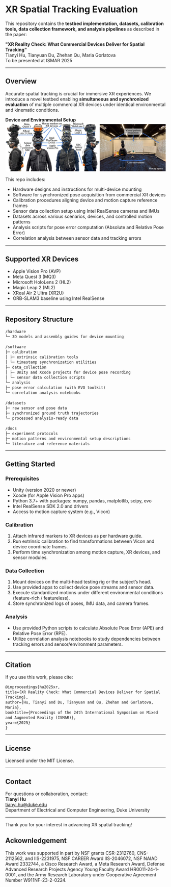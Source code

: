 # XR Spatial Tracking Evaluation

This repository contains the **testbed implementation, datasets, calibration tools, data collection framework, and analysis pipelines** as described in the paper:

**"XR Reality Check: What Commercial Devices Deliver for Spatial Tracking"**  
Tianyi Hu, Tianyuan Du, Zhehan Qu, Maria Gorlatova  
To be presented at ISMAR 2025

---

## Overview

Accurate spatial tracking is crucial for immersive XR experiences. We introduce a novel testbed enabling **simultaneous and synchronized evaluation** of multiple commercial XR devices under identical environmental and kinematic conditions.

**Device and Environmental Setup**  
![fig_device_setup.jpg](./figures/fig_apparatus_environment.jpg)

This repo includes:

- Hardware designs and instructions for multi-device mounting
- Software for synchronized pose acquisition from commercial XR devices
- Calibration procedures aligning device and motion capture reference frames
- Sensor data collection setup using Intel RealSense cameras and IMUs
- Datasets across various scenarios, devices, and controlled motion patterns
- Analysis scripts for pose error computation (Absolute and Relative Pose Error)
- Correlation analysis between sensor data and tracking errors

---

## Supported XR Devices

- Apple Vision Pro (AVP)  
- Meta Quest 3 (MQ3)  
- Microsoft HoloLens 2 (HL2)  
- Magic Leap 2 (ML2)  
- XReal Air 2 Ultra (XR2U)  
- ORB-SLAM3 baseline using Intel RealSense

---

## Repository Structure
```
/hardware
└─ 3D models and assembly guides for device mounting

/software
├─ calibration
│ ├─ extrinsic calibration tools
│ └─ timestamp synchronization utilities
├─ data_collection
│ ├─ Unity and Xcode projects for device pose recording
│ └─ sensor data collection scripts
└─ analysis
├─ pose error calculation (with EVO toolkit)
└─ correlation analysis notebooks

/datasets
├─ raw sensor and pose data
├─ synchronized ground truth trajectories
└─ processed analysis-ready data

/docs
├─ experiment protocols
├─ motion patterns and environmental setup descriptions
└─ literature and reference materials
```


---

## Getting Started

### Prerequisites

- Unity (version 2020 or newer)  
- Xcode (for Apple Vision Pro apps)  
- Python 3.7+ with packages: numpy, pandas, matplotlib, scipy, evo  
- Intel RealSense SDK 2.0 and drivers  
- Access to motion capture system (e.g., Vicon)  

### Calibration

1. Attach infrared markers to XR devices as per hardware guide.  
2. Run extrinsic calibration to find transformations between Vicon and device coordinate frames.  
3. Perform time synchronization among motion capture, XR devices, and sensor modules.

### Data Collection

1. Mount devices on the multi-head testing rig or the subject’s head.  
2. Use provided apps to collect device pose streams and sensor data.  
3. Execute standardized motions under different environmental conditions (feature-rich / featureless).  
4. Store synchronized logs of poses, IMU data, and camera frames.

### Analysis

- Use provided Python scripts to calculate Absolute Pose Error (APE) and Relative Pose Error (RPE).  
- Utilize correlation analysis notebooks to study dependencies between tracking errors and sensor/environment parameters.

---

## Citation

If you use this work, please cite:
```
@inproceedings{hu2025xr,
title={XR Reality Check: What Commercial Devices Deliver for Spatial Tracking},
author={Hu, Tianyi and Du, Tianyuan and Qu, Zhehan and Gorlatova, Maria},
booktitle={Proceedings of the 24th International Symposium on Mixed and Augmented Reality (ISMAR)},
year={2025}
}
```

---

## License

Licensed under the MIT License.

---

## Contact

For questions or collaboration, contact:  
**Tianyi Hu**  
tianyi.hu@duke.edu  
Department of Electrical and Computer Engineering, Duke University

---

Thank you for your interest in advancing XR spatial tracking!

## Ackownledgement

This work was supported in part by NSF grants CSR-2312760, CNS-2112562, and IIS-2231975, NSF CAREER Award IIS-2046072, NSF NAIAD Award 2332744, a Cisco Research Award, a Meta Research Award, Defense Advanced Research Projects Agency Young Faculty Award HR0011-24-1-0001, and the Army Research Laboratory under Cooperative Agreement Number W911NF-23-2-0224.

